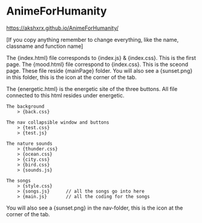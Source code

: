 # AnimeForHumanity

https://akshxrx.github.io/AnimeForHumanity/

[If you copy anything remember to change everything, like the name, classname and function name]

The {index.html} file corresponds to {index.js} & {index.css}. This is the first page.
The {mood.html} file correspond to {index.css}. This is the sceond page.
These file reside {mainPage} folder.
You will also see a {sunset.png} in this folder, this is the icon at the corner of the tab.

The {energetic.html} is the energetic site of the three buttons.
All file connected to this html resides under energetic.

    The background
        > {back.css}

    The nav collapsible window and buttons
        > {test.css}
        > {test.js}

    The nature sounds
        > {thunder.css}     
        > {ocean.css}
        > {city.css}
        > {bird.css}
        > {sounds.js}

    The songs
        > {style.css}
        > {songs.js}      // all the songs go into here
        > {main.js}       // all the coding for the songs

You will also see a {sunset.png} in the nav-folder, this is the icon at the corner of the tab.
